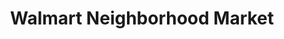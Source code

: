 ---
title: "Walmart Neighborhood Market"
url: /north-las-vegas/walmart-neighborhood-market-losee-road/
shop: Supermarkt
---